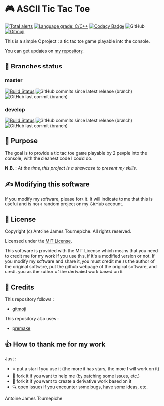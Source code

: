 # 🎮 ASCII Tic Tac Toe

[![Total alerts](https://img.shields.io/lgtm/alerts/g/AntoineJT/ascii-tic-tac-toe.svg?logo=lgtm&logoWidth=18)](https://lgtm.com/projects/g/AntoineJT/ascii-tic-tac-toe/alerts/)
[![Language grade: C/C++](https://img.shields.io/lgtm/grade/cpp/g/AntoineJT/ascii-tic-tac-toe.svg?logo=lgtm&logoWidth=18)](https://lgtm.com/projects/g/AntoineJT/ascii-tic-tac-toe/context:cpp)
[![Codacy Badge](https://api.codacy.com/project/badge/Grade/7015b9c9656144cc9c31f079de1da236)](https://www.codacy.com/manual/antoinejt.serveur/ascii-tic-tac-toe?utm_source=github.com&amp;utm_medium=referral&amp;utm_content=AntoineJT/ascii-tic-tac-toe&amp;utm_campaign=Badge_Grade)
![GitHub](https://img.shields.io/github/license/AntoineJT/ascii-tic-tac-toe)
[![Gitmoji](https://img.shields.io/badge/gitmoji-%20😜%20😍-FFDD67.svg?style=flat)](https://gitmoji.carloscuesta.me)

This is a simple C project : a tic tac toe game playable into the console.

You can get updates on [my repository](https://github.com/AntoineJT/ascii-tic-tac-toe).

## 🔀 Branches status

### master

[![Build Status](https://img.shields.io/endpoint.svg?url=https%3A%2F%2Factions-badge.atrox.dev%2FAntoineJT%2Fascii-tic-tac-toe%2Fbadge%3Fref%3Dmaster&style=flat)](https://actions-badge.atrox.dev/AntoineJT/ascii-tic-tac-toe/goto?ref=master)
![GitHub commits since latest release (branch)](https://img.shields.io/github/commits-since/AntoineJT/ascii-tic-tac-toe/latest/master)
![GitHub last commit (branch)](https://img.shields.io/github/last-commit/AntoineJT/ascii-tic-tac-toe/master)

### develop

[![Build Status](https://img.shields.io/endpoint.svg?url=https%3A%2F%2Factions-badge.atrox.dev%2FAntoineJT%2Fascii-tic-tac-toe%2Fbadge%3Fref%3Ddevelop&style=flat)](https://actions-badge.atrox.dev/AntoineJT/ascii-tic-tac-toe/goto?ref=develop)
![GitHub commits since latest release (branch)](https://img.shields.io/github/commits-since/AntoineJT/ascii-tic-tac-toe/latest/develop)
![GitHub last commit (branch)](https://img.shields.io/github/last-commit/AntoineJT/ascii-tic-tac-toe/develop)


## 🥅 Purpose

The goal is to provide a tic tac toe game playable by 2 people into the console, with the cleanest code I could do.

**N.B.** : *At the time, this project is a showcase to present my skills.*

## ✍️ Modifying this software

If you modify my software, please fork it. It will indicate to me that this is useful and is not a random project on my GitHub account.

## 📄 License

Copyright (c) Antoine James Tournepiche. All rights reserved.

Licensed under the [MIT License](https://github.com/AntoineJT/ascii-tic-tac-toe/blob/master/LICENSE).

This software is provided with the MIT License which means that you need to credit me for my work if you use this, if it's a modified version or not.
If you modify my software and share it, you must credit me as the author of the original software, put the github webpage of the original software, and credit you as the author of the derivated work based on it.

## 📌 Credits

This repository follows :
- [gitmoji](https://gitmoji.carloscuesta.me/)

This repository also uses :
- [premake](https://premake.github.io/)

## 👍 How to thank me for my work

Just :
- ⭐️ put a star if you use it (the more it has stars, the more I will work on it)
- 🔀 fork it if you want to help me (by patching some issues, etc.)
- 🔀 fork it if you want to create a derivative work based on it
- 🔍 open issues if you encounter some bugs, have some ideas, etc.

Antoine James Tournepiche
